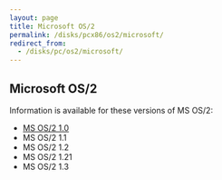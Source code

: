 ```yaml
---
layout: page
title: Microsoft OS/2
permalink: /disks/pcx86/os2/microsoft/
redirect_from:
  - /disks/pc/os2/microsoft/
---
```


Microsoft OS/2
---

Information is available for these versions of MS OS/2:

* [MS OS/2 1.0](1.0/)
* MS OS/2 1.1
* MS OS/2 1.2
* MS OS/2 1.21
* MS OS/2 1.3
